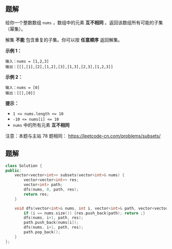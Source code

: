 ## 题解

给你一个整数数组 `nums` ，数组中的元素 **互不相同** 。返回该数组所有可能的子集（幂集）。

解集 **不能** 包含重复的子集。你可以按 **任意顺序** 返回解集。

 

**示例 1：**

```
输入：nums = [1,2,3]
输出：[[],[1],[2],[1,2],[3],[1,3],[2,3],[1,2,3]]
```

**示例 2：**

```
输入：nums = [0]
输出：[[],[0]]
```

 

**提示：**

- `1 <= nums.length <= 10`
- `-10 <= nums[i] <= 10`
- `nums` 中的所有元素 **互不相同**



注意：本题与主站 78 题相同： https://leetcode-cn.com/problems/subsets/



## 题解

```c++
class Solution {
public:
    vector<vector<int>> subsets(vector<int>& nums) {
        vector<vector<int>> res;
        vector<int> path;
        dfs(nums, 0, path, res);
        return res;
    }

    void dfs(vector<int>& nums, int i, vector<int>& path, vector<vector<int>>& res) {
        if (i == nums.size()) {res.push_back(path); return ;}
        dfs(nums, i+1, path, res);
        path.push_back(nums[i]);
        dfs(nums, i+1, path, res);
        path.pop_back();
    }
};
```

